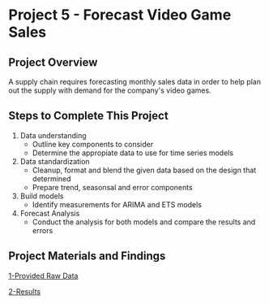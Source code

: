 # Project 5 - Forecast Video Game Sales

## Project Overview

A supply chain requires forecasting monthly sales data in order to help plan out the supply with demand for the company's video games.

## Steps to Complete This Project

1. Data understanding
   * Outline key components to consider
   * Determine the appropiate data to use for time series models
2. Data standardization
    * Cleanup, format and blend the given data based on the design that determined
    * Prepare trend, seasonsal and error components
3. Build models
   * Identify measurements for ARIMA and ETS models
4. Forecast Analysis
   * Conduct the analysis for both models and compare the results and errors

## Project Materials and Findings

[1-Provided Raw Data](https://github.com/canerakin111/Udacity_Predictive_Analysis/tree/master/Project5a/data)

[2-Results](https://github.com/canerakin111/Udacity_Predictive_Analysis/tree/master/Project5a/results)


